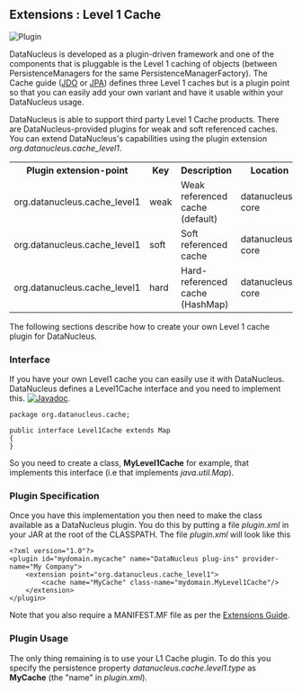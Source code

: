 <head><title>Extensions : Level 1 Cache</title></head>

## Extensions : Level 1 Cache
![Plugin](../../images/nucleus_plugin.gif)

DataNucleus is developed as a plugin-driven framework and one of the components that is pluggable is 
the Level 1 caching of objects (between PersistenceManagers for the same PersistenceManagerFactory). 
The Cache guide (<a href="../jdo/cache.html">JDO</a> or <a href="../jpa/cache.html">JPA</a>) defines 
three Level 1 caches but is a plugin point so that you can easily add your own variant and have
it usable within your DataNucleus usage.

DataNucleus is able to support third party Level 1 Cache products. There are DataNucleus-provided plugins for
weak and soft referenced caches. You can extend DataNucleus's capabilities using the plugin extension _org.datanucleus.cache_level1_. 

<table>
    <tr>
        <th>Plugin extension-point</th>
        <th>Key</th>
        <th>Description</th>
        <th width="80">Location</th>
    </tr>
    <tr>
        <td>org.datanucleus.cache_level1</td>
        <td>weak</td>
        <td>Weak referenced cache (default)</td>
        <td>datanucleus-core</td>
    </tr>
    <tr>
        <td>org.datanucleus.cache_level1</td>
        <td>soft</td>
        <td>Soft referenced cache</td>
        <td>datanucleus-core</td>
    </tr>
    <tr>
        <td>org.datanucleus.cache_level1</td>
        <td>hard</td>
        <td>Hard-referenced cache (HashMap)</td>
        <td>datanucleus-core</td>
    </tr>
</table>

The following sections describe how to create your own Level 1 cache plugin for DataNucleus.

### Interface

If you have your own Level1 cache you can easily use it with DataNucleus. DataNucleus defines a Level1Cache interface and you need to implement this.
[![Javadoc](../../images/javadoc.gif)](http://www.datanucleus.org/javadocs/core/latest/org/datanucleus/cache/Level1Cache.html).

	package org.datanucleus.cache;
	
	public interface Level1Cache extends Map
	{
	}

So you need to create a class, __MyLevel1Cache__ for example, that implements this interface (i.e that implements _java.util.Map_).


### Plugin Specification

Once you have this implementation you then need to make the class available as a DataNucleus plugin. You do this by putting a file 
_plugin.xml_ in your JAR at the root of the CLASSPATH. The file _plugin.xml_ will look like this

	<?xml version="1.0"?>
	<plugin id="mydomain.mycache" name="DataNucleus plug-ins" provider-name="My Company">
    	<extension point="org.datanucleus.cache_level1">
	    	<cache name="MyCache" class-name="mydomain.MyLevel1Cache"/>
    	</extension>
	</plugin>

Note that you also require a MANIFEST.MF file as per the [Extensions Guide](index.html).

### Plugin Usage

The only thing remaining is to use your L1 Cache plugin. To do this you specify the 
persistence property _datanucleus.cache.level1.type_ as __MyCache__ (the "name" in _plugin.xml_).

